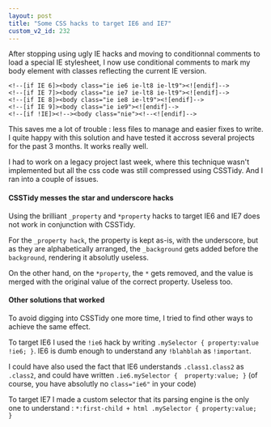 ```yaml
---
layout: post
title: "Some CSS hacks to target IE6 and IE7"
custom_v2_id: 232
---
```


<p>After stopping using ugly IE hacks and moving to conditionnal comments to load a special IE stylesheet, I now use conditional comments to mark my body element with classes reflecting the current IE version.</p>
<pre><code lang="html">&lt;!--[if IE 6]&gt;&lt;body class="ie ie6 ie-lt8 ie-lt9"&gt;&lt;![endif]--&gt;<br />&lt;!--[if IE 7]&gt;&lt;body class="ie ie7 ie-lt8 ie-lt9"&gt;&lt;![endif]--&gt;<br />&lt;!--[if IE 8]&gt;&lt;body class="ie ie8 ie-lt9"&gt;&lt;![endif]--&gt;<br />&lt;!--[if IE 9]&gt;&lt;body class="ie ie9"&gt;&lt;![endif]--&gt;<br />&lt;!--[if !IE]&gt;&lt;!--&gt;&lt;body class="nie"&gt;&lt;!--&lt;![endif]--&gt;<br /></code></pre><p>This saves me a lot of trouble : less files to manage and easier fixes to write. I quite happy with this solution and have tested it accross several projects for the past 3 months. It works really well.</p>
<p>I had to work on a legacy project last week, where this technique wasn't implemented but all the css code was still compressed using CSSTidy. And I ran into a couple of issues.</p>
<h4>CSSTidy messes the star and underscore hacks</h4>
<p>Using the brilliant <code>_property</code> and <code>*property</code> hacks to target IE6 and IE7 does not work in conjunction with CSSTidy.</p>
<p>For the <code>_property hack</code>, the property is kept as-is, with the underscore, but as they are alphabetically arranged, the <code>_background</code> gets added before the <code>background</code>, rendering it absolutly useless.</p>
<p>On the other hand, on the <code>*property</code>, the <code>*</code> gets removed, and the value is merged with the original value of the correct property. Useless too.</p>
<h4>Other solutions that worked</h4>
<p>To avoid digging into CSSTidy one more time, I tried to find other ways to achieve the same effect.</p>
<p>To target IE6 I used the <code>!ie6</code> hack by writing <code>.mySelector { property:value !ie6; }</code>. IE6 is dumb enough to understand any <code>!blahblah</code> as <code>!important</code>.</p>
<p>I could have also used the fact that IE6 understands <code>.class1.class2</code> as <code>.class2</code>, and could have written <code>.ie6.mySelector {  property:value; }</code> (of course, you have absolutly no <code>class="ie6"</code> in your code)</p>
<p>To target IE7 I made a custom selector that its parsing engine is the only one to understand : <code>*:first-child + html .mySelector { property:value; }</code></p>
<p> </p>